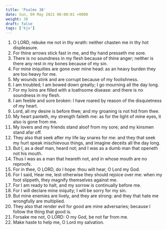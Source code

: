 ```yaml
---
title: 'Psalms 38'
date: Sun, 09 May 2021 00:00:01 +0000
weight: 38
draft: false
tags: ['kjv'] 
---
```


1. O LORD, rebuke me not in thy wrath: neither chasten me in thy hot displeasure.
2. For thine arrows stick fast in me, and thy hand presseth me sore.
3. There is no soundness in my flesh because of thine anger; neither is there any rest in my bones because of my sin.
4. For mine iniquities are gone over mine head: as an heavy burden they are too heavy for me.
5. My wounds stink and are corrupt because of my foolishness.
6. I am troubled; I am bowed down greatly; I go mourning all the day long.
7. For my loins are filled with a loathsome disease: and there is no soundness in my flesh.
8. I am feeble and sore broken: I have roared by reason of the disquietness of my heart.
9. Lord, all my desire is before thee; and my groaning is not hid from thee.
10. My heart panteth, my strength faileth me: as for the light of mine eyes, it also is gone from me.
11. My lovers and my friends stand aloof from my sore; and my kinsmen stand afar off.
12. They also that seek after my life lay snares for me: and they that seek my hurt speak mischievous things, and imagine deceits all the day long.
13. But I, as a deaf man, heard not; and I was as a dumb man that openeth not his mouth.
14. Thus I was as a man that heareth not, and in whose mouth are no reproofs.
15. For in thee, O LORD, do I hope: thou wilt hear, O Lord my God.
16. For I said, Hear me, lest otherwise they should rejoice over me: when my foot slippeth, they magnify themselves against me.
17. For I am ready to halt, and my sorrow is continually before me.
18. For I will declare mine iniquity; I will be sorry for my sin.
19. But mine enemies are lively, and they are strong: and they that hate me wrongfully are multiplied.
20. They also that render evil for good are mine adversaries; because I follow the thing that good is.
21. Forsake me not, O LORD: O my God, be not far from me.
22. Make haste to help me, O Lord my salvation.
